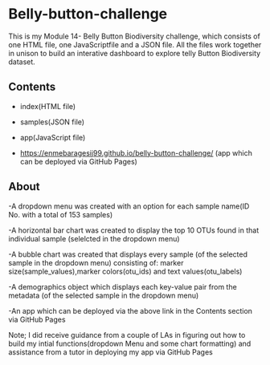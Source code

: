 # Belly-button-challenge

This is my Module 14- Belly Button Biodiversity challenge, which consists of one HTML file, one JavaScriptfile and a JSON file. All the files work together in unison to build an
interative dashboard to explore telly Button Biodiversity dataset.

## Contents

- index(HTML file)

- samples(JSON file)

- app(JavaScript file)

- https://enmebaragesij99.github.io/belly-button-challenge/ (app which can be deployed via GitHub Pages)

## About

-A dropdown menu was created with an option for each sample name(ID No. with a total of 153 samples)

-A horizontal bar chart was created to display the top 10 OTUs found in that individual sample (selelcted in the dropdown menu)

-A bubble chart was created that displays every sample (of the selected sample in the dropdown menu) consisting of: marker size(sample_values),marker colors(otu_ids) and text values(otu_labels)

-A demographics object which displays each key-value pair from the metadata (of the selected sample in the dropdown menu)

-An app which can be deployed via the above link in the Contents section via GitHub Pages




Note; I did receive guidance from a couple of LAs in figuring out how to build my intial functions(dropdown Menu and some chart formatting) and assistance from a tutor in deploying
my app via GitHub Pages


